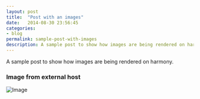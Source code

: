 ```yaml
---
layout: post
title:  "Post with an images"
date:   2014-08-30 23:56:45
categories:
- blog
permalink: sample-post-with-images
description: A sample post to show how images are being rendered on harmony.
---
```


A sample post to show how images are being rendered on harmony.

### Image from external host

![Image](http://placekitten.com/g/900/300)